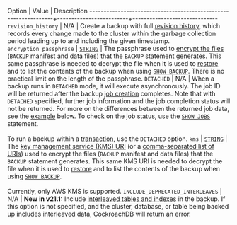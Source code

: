  Option                                                          | Value                   | Description
-----------------------------------------------------------------+-------------------------+------------------------------
`revision_history`<a name="with-revision-history"></a>           | N/A                     | Create a backup with full [revision history](take-backups-with-revision-history-and-restore-from-a-point-in-time.html), which records every change made to the cluster within the garbage collection period leading up to and including the given timestamp.
`encryption_passphrase`<a name="with-encryption-passphrase"></a> | [`STRING`](string.html) | The passphrase used to [encrypt the files](take-and-restore-encrypted-backups.html) (`BACKUP` manifest and data files) that the `BACKUP` statement generates. This same passphrase is needed to decrypt the file when it is used to [restore](take-and-restore-encrypted-backups.html) and to list the contents of the backup when using [`SHOW BACKUP`](show-backup.html). There is no practical limit on the length of the passphrase.
`DETACHED`                                                       | N/A                     |  When a backup runs in `DETACHED` mode, it will execute asynchronously.  The job ID will be returned after the backup [job creation](backup-architecture.html#job-creation-phase) completes. Note that with `DETACHED` specified, further job information and the job completion status will not be returned. For more on the differences between the returned job data, see the [example](backup.html#run-a-backup-asynchronously) below. To check on the job status, use the [`SHOW JOBS`](show-jobs.html) statement. <br><br>To run a backup within a [transaction](transactions.html), use the `DETACHED` option.
`kms`                                                            | [`STRING`](string.html) |  The [key management service (KMS) URI](take-and-restore-encrypted-backups.html#aws-kms-uri-format) (or a [comma-separated list of URIs](take-and-restore-encrypted-backups.html#take-a-backup-with-multi-region-encryption)) used to encrypt the files (`BACKUP` manifest and data files) that the `BACKUP` statement generates. This same KMS URI is needed to decrypt the file when it is used to [restore](take-and-restore-encrypted-backups.html#restore-from-an-encrypted-backup-with-aws-kms) and to list the contents of the backup when using [`SHOW BACKUP`](show-backup.html). <br/><br/>Currently, only AWS KMS is supported.
`INCLUDE_DEPRECATED_INTERLEAVES` <a name="include-deprecated-interleaves"></a> | N/A       |  **New in v21.1:** Include [interleaved tables and indexes](interleave-in-parent.html) in the backup. If this option is not specified, and the cluster, database, or table being backed up includes interleaved data, CockroachDB will return an error.
